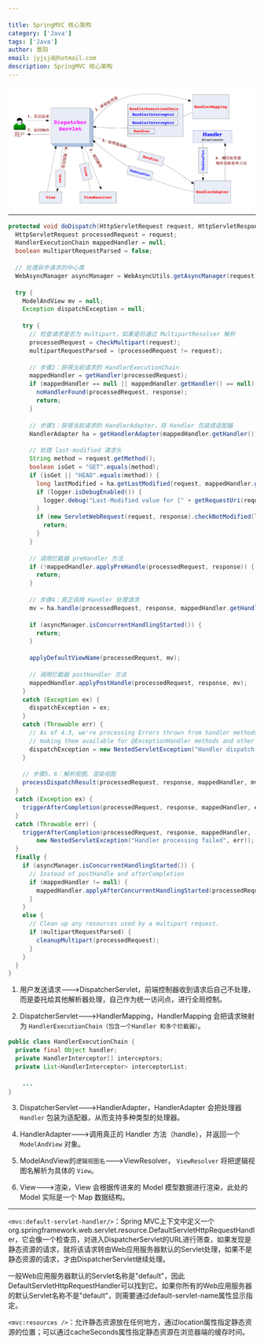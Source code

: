 ```yaml
---

title: SpringMVC 核心架构
category: ['Java']
tags: ['Java']
author: 景阳
email: jyjsjd@hotmail.com
description: SpringMVC 核心架构
---
```


![dispatch](/assets/img/dispatch.png)

----

```java
protected void doDispatch(HttpServletRequest request, HttpServletResponse response) throws Exception {
  HttpServletRequest processedRequest = request;
  HandlerExecutionChain mappedHandler = null;
  boolean multipartRequestParsed = false;

  // 处理异步请求的中心类
  WebAsyncManager asyncManager = WebAsyncUtils.getAsyncManager(request);

  try {
    ModelAndView mv = null;
    Exception dispatchException = null;

    try {
      // 检查请求是否为 multipart，如果是将通过 MultipartResolver 解析
      processedRequest = checkMultipart(request);
      multipartRequestParsed = (processedRequest != request);

      // 步骤2：获得当前请求的 HandlerExecutionChain
      mappedHandler = getHandler(processedRequest);
      if (mappedHandler == null || mappedHandler.getHandler() == null) {
        noHandlerFound(processedRequest, response);
        return;
      }

      // 步骤3：获得当前请求的 HandlerAdapter，将 Handler 包装成适配器
      HandlerAdapter ha = getHandlerAdapter(mappedHandler.getHandler());

      // 处理 last-modified 请求头
      String method = request.getMethod();
      boolean isGet = "GET".equals(method);
      if (isGet || "HEAD".equals(method)) {
        long lastModified = ha.getLastModified(request, mappedHandler.getHandler());
        if (logger.isDebugEnabled()) {
          logger.debug("Last-Modified value for [" + getRequestUri(request) + "] is: " + lastModified);
        }
        if (new ServletWebRequest(request, response).checkNotModified(lastModified) && isGet) {
          return;
        }
      }

      // 调用拦截器 preHandler 方法
      if (!mappedHandler.applyPreHandle(processedRequest, response)) {
        return;
      }

      // 步骤4：真正调用 Handler 处理请求
      mv = ha.handle(processedRequest, response, mappedHandler.getHandler());

      if (asyncManager.isConcurrentHandlingStarted()) {
        return;
      }

      applyDefaultViewName(processedRequest, mv);
      
      // 调用拦截器 postHandler 方法
      mappedHandler.applyPostHandle(processedRequest, response, mv);
    }
    catch (Exception ex) {
      dispatchException = ex;
    }
    catch (Throwable err) {
      // As of 4.3, we're processing Errors thrown from handler methods as well,
      // making them available for @ExceptionHandler methods and other scenarios.
      dispatchException = new NestedServletException("Handler dispatch failed", err);
    }

    // 步骤5、6：解析视图、渲染视图
    processDispatchResult(processedRequest, response, mappedHandler, mv, dispatchException);
  }
  catch (Exception ex) {
    triggerAfterCompletion(processedRequest, response, mappedHandler, ex);
  }
  catch (Throwable err) {
    triggerAfterCompletion(processedRequest, response, mappedHandler,
        new NestedServletException("Handler processing failed", err));
  }
  finally {
    if (asyncManager.isConcurrentHandlingStarted()) {
      // Instead of postHandle and afterCompletion
      if (mappedHandler != null) {
        mappedHandler.applyAfterConcurrentHandlingStarted(processedRequest, response);
      }
    }
    else {
      // Clean up any resources used by a multipart request.
      if (multipartRequestParsed) {
        cleanupMultipart(processedRequest);
      }
    }
  }
}
```

1. 用户发送请求--->DispatcherServlet，前端控制器收到请求后自己不处理，而是委托给其他解析器处理，自己作为统一访问点，进行全局控制。

2. DispatcherServlet--->HandlerMapping，HandlerMapping 会把请求映射为 `HandlerExecutionChain（包含一个Handler 和多个拦截器）`。
```java
public class HandlerExecutionChain {
  private final Object handler;
  private HandlerInterceptor[] interceptors;
  private List<HandlerInterceptor> interceptorList;
    
    ...
}
```

3. DispatcherServlet--->HandlerAdapter，HandlerAdapter 会把处理器 `Handler` 包装为适配器，从而支持多种类型的处理器。

4. HandlerAdapter--->调用真正的 Handler 方法（handle），并返回一个 `ModelAndView` 对象。

5. ModelAndView的`逻辑视图名`--->ViewResolver， `ViewResolver` 将把逻辑视图名解析为具体的 `View`。

6. View--->渲染，View 会根据传进来的 Model 模型数据进行渲染，此处的 Model 实际是一个 Map 数据结构。

----

`<mvc:default-servlet-handler/>`：Spring MVC上下文中定义一个org.springframework.web.servlet.resource.DefaultServletHttpRequestHandler，它会像一个检查员，对进入DispatcherServlet的URL进行筛查，如果发现是静态资源的请求，就将该请求转由Web应用服务器默认的Servlet处理，如果不是静态资源的请求，才由DispatcherServlet继续处理。

一般Web应用服务器默认的Servlet名称是"default"，因此DefaultServletHttpRequestHandler可以找到它。如果你所有的Web应用服务器的默认Servlet名称不是"default"，则需要通过default-servlet-name属性显示指定。

`<mvc:resources />`：允许静态资源放在任何地方，通过location属性指定静态资源的位置；可以通过cacheSeconds属性指定静态资源在浏览器端的缓存时间。
